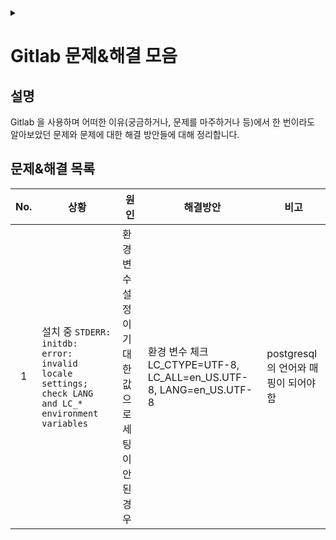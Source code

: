 <link rel="stylesheet" type="text/css" href="/css/header.css">
<link rel="stylesheet" type="text/css" href="/css/bootstrap/5.3.0-alpha1/bootstrap.css">
<div class="sticky-top bg-white pt-1 pb-2" id="header-div-max"></div>
<details id="display-none"><summary></summary>
  <script src="/js/header.js" defer="defer"></script>
  <script src="/js/bootstrap/5.3.0-alpha1/bootstrap.bundle.js" defer="defer"></script>
</details>

# Gitlab 문제&해결 모음
## 설명
Gitlab 을 사용하며 어떠한 이유(궁금하거나, 문제를 마주하거나 등)에서 한 번이라도 알아보았던 문제와 문제에 대한 해결 방안들에 대해 정리합니다.

## 문제&해결 목록

| No. | 상황 | 원인 | 해결방안 | 비고 |
| :---: | --- | --- | --- | --- |
| 1 | 설치 중 `STDERR: initdb: error: invalid locale settings; check LANG and LC_* environment variables`  | 환경변수 설정이 기대한 값으로 세팅이 안된 경우 | 환경 변수 체크 LC_CTYPE=UTF-8, LC_ALL=en_US.UTF-8, LANG=en_US.UTF-8 | postgresql 의 언어와 매핑이 되어야함 |
